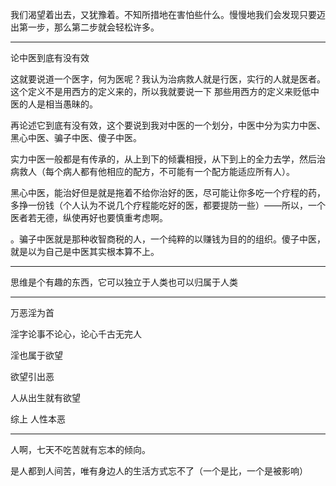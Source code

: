 我们渴望着出去，又犹豫着。不知所措地在害怕些什么。慢慢地我们会发现只要迈出第一步，那么第二步就会轻松许多。
___
论中医到底有没有效

这就要说道一个医字，何为医呢？我认为治病救人就是行医，实行的人就是医者。这个定义不是用西方的定义来的，所以我就要说一下 那些用西方的定义来贬低中医的人是相当愚昧的。

再论述它到底有没有效，这个要说到我对中医的一个划分，中医中分为实力中医、黑心中医、骗子中医、傻子中医。

实力中医一般都是有传承的，从上到下的倾囊相授，从下到上的全力去学，然后治病救人（每个病人都有他相应的配方，不可能有一个配方能适应所有人）。

黑心中医，能治好但是就是拖着不给你治好的医，尽可能让你多吃一个疗程的药，多挣一份钱（个人认为不说几个疗程能吃好的医，都要提防一些）——所以，一个医者若无德，纵使再好也要慎重考虑啊。

。骗子中医就是那种收智商税的人，一个纯粹的以赚钱为目的的组织。傻子中医，就是以为自己是中医其实根本算不上。
___
思维是个有趣的东西，它可以独立于人类也可以归属于人类
___
万恶淫为首

淫字论事不论心，论心千古无完人

淫也属于欲望

欲望引出恶

人从出生就有欲望

综上 人性本恶
___
人啊，七天不吃苦就有忘本的倾向。

是人都到人间苦，唯有身边人的生活方式忘不了（一个是比，一个是被影响）